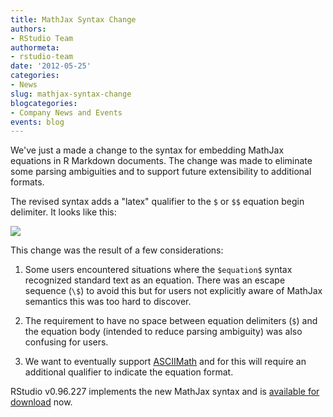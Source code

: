 ```yaml
---
title: MathJax Syntax Change
authors: 
- RStudio Team
authormeta: 
- rstudio-team
date: '2012-05-25'
categories:
- News
slug: mathjax-syntax-change
blogcategories:
- Company News and Events
events: blog
---
```



We've just a made a change to the syntax for embedding MathJax equations in R Markdown documents. The change was made to eliminate some parsing ambiguities and to support future extensibility to additional formats.

The revised syntax adds a "latex" qualifier to the `$` or `$$` equation begin delimiter. It looks like this:

![](https://rstudioblog.files.wordpress.com/2012/05/mathjax_latex_syntax.png)

This change was the result of a few considerations:

  1. Some users encountered situations where the `$equation$` syntax recognized standard text as an equation. There was an escape sequence (`\$`) to avoid this but for users not explicitly aware of MathJax semantics this was too hard to discover.

  2. The requirement to have no space between equation delimiters (`$`) and the equation body (intended to reduce parsing ambiguity) was also confusing for users.

  3. We want to eventually support [ASCIIMath](http://www1.chapman.edu/~jipsen/mathml/asciimath.html) and for this will require an additional qualifier to indicate the equation format.

RStudio v0.96.227 implements the new MathJax syntax and is [available for download](http://www.rstudio.org/download) now.

